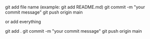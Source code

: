 
git add file name (example: git add README.md)
git commit -m "your commit message"
git push origin main

or add everything

git add .
git commit -m "your commit message"
git push origin main